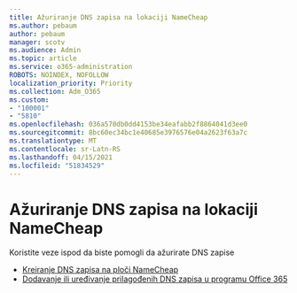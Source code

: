 ```yaml
---
title: Ažuriranje DNS zapisa na lokaciji NameCheap
ms.author: pebaum
author: pebaum
manager: scotv
ms.audience: Admin
ms.topic: article
ms.service: o365-administration
ROBOTS: NOINDEX, NOFOLLOW
localization_priority: Priority
ms.collection: Adm_O365
ms.custom:
- "100001"
- "5810"
ms.openlocfilehash: 036a570db0dd4153be34eafabb2f8864041d3ee0
ms.sourcegitcommit: 8bc60ec34bc1e40685e3976576e04a2623f63a7c
ms.translationtype: MT
ms.contentlocale: sr-Latn-RS
ms.lasthandoff: 04/15/2021
ms.locfileid: "51834529"
---
```

# <a name="update-dns-records-at-namecheap"></a>Ažuriranje DNS zapisa na lokaciji NameCheap

Koristite veze ispod da biste pomogli da ažurirate DNS zapise

- [Kreiranje DNS zapisa na ploči NameCheap](https://docs.microsoft.com/microsoft-365/admin/dns/create-dns-records-at-namecheap?view=o365-worldwide)
- [Dodavanje ili uređivanje prilagođenih DNS zapisa u programu Office 365](https://docs.microsoft.com/microsoft-365/admin/setup/add-domain#add-or-edit-custom-dns-records)